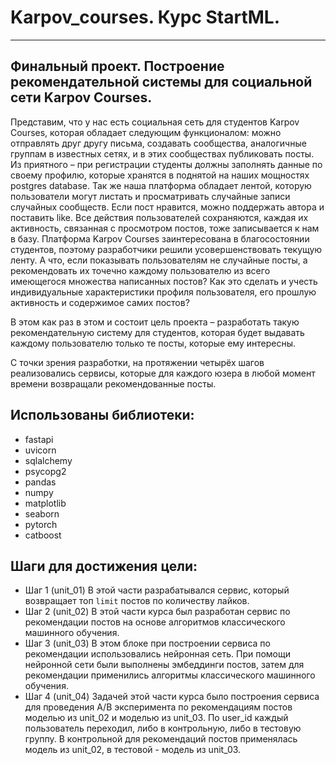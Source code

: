 # Karpov_courses. Курс StartML.
___
## Финальный проект. Построение рекомендательной системы для социальной сети Karpov Courses.
Представим, что у нас есть социальная сеть для студентов Karpov Courses, которая обладает следующим функционалом:
можно отправлять друг другу письма, создавать сообщества, аналогичные группам в известных сетях, и в этих сообществах публиковать посты.
Из приятного – при регистрации студенты должны заполнять данные по своему профилю, которые хранятся в поднятой на наших мощностях postgres database.
Так же наша платформа обладает лентой, которую пользователи могут листать и просматривать случайные записи случайных сообществ.
Если пост нравится, можно поддержать автора и поставить like.
Все действия пользователей сохраняются, каждая их активность, связанная с просмотром постов, тоже записывается к нам в базу.
Платформа Karpov Courses заинтересована в благосостоянии студентов, поэтому разработчики решили усовершенствовать текущую ленту.
А что, если показывать пользователям не случайные посты, а рекомендовать их точечно каждому пользователю из всего имеющегося множества написанных постов?
Как это сделать и учесть индивидуальные характеристики профиля пользователя, его прошлую активность и содержимое самих постов?


В этом как раз в этом и состоит цель проекта – разработать такую рекомендательную систему для студентов, которая будет выдавать каждому пользователю только те посты, которые ему интересны.


С точки зрения разработки, на протяжении четырёх шагов реализовались сервисы, которые для каждого юзера в любой момент времени возвращали рекомендованные посты.


## Использованы библиотеки:
* fastapi
* uvicorn
* sqlalchemy
* psycopg2
* pandas
* numpy
* matplotlib
* seaborn
* pytorch
* catboost
## Шаги для достижения цели:
* Шаг 1 (unit_01)
В этой части разрабатывался сервис, который возвращает топ ```limit``` постов по количеству лайков.
* Шаг 2 (unit_02)
В этой части курса был разработан сервис по рекомендации постов на основе алгоритмов классического машинного обучения.
* Шаг 3 (unit_03)
В этом блоке при построении сервиса по рекомендации использовались нейронная сеть.
При помощи нейронной сети были выполнены эмбеддинги постов, затем для рекомендации применились алгоритмы классического машинного обучения.
* Шаг 4 (unit_04)
Задачей этой части курса было построения сервиса для проведения A/B эксперимента по рекомендациям постов моделью из unit_02 и моделью из unit_03.
По user_id каждый пользователь переходил, либо в контрольную, либо в тестовую группу.
В контрольной для рекомендаций постов применялась модель из unit_02, в тестовой - модель из unit_03.
